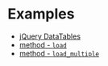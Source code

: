 # Examples
- [jQuery DataTables](jquery-datatables)
- [method - `load`](load)
- [method - `load_multiple`](load_multiple)
